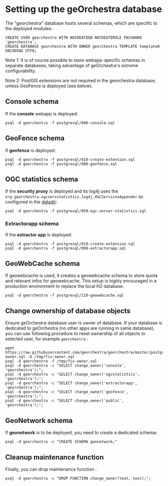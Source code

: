 # Setting up the geOrchestra database

The "georchestra" database hosts several schemas, which are specific to the deployed modules:
```
CREATE USER georchestra WITH NOCREATEDB NOCREATEROLE PASSWORD 'georchestra';
CREATE DATABASE georchestra WITH OWNER georchestra TEMPLATE template0 ENCODING UTF8;
```

Note 1: It is of course possible to store webapp-specific schemas in separate databases, taking advantage of geOrchestra's extreme configurability.

Note 2: PostGIS extensions are not required in the georchestra database, unless GeoFence is deployed (see below).


## Console schema

If the **console** webapp is deployed:
```
psql -d georchestra -f postgresql/040-console.sql
```

## GeoFence schema

If **geofence** is deployed:
```
psql -d georchestra -f postgresql/010-create-extension.sql
psql -d georchestra -f postgresql/080-geofence.sql
```

## OGC statistics schema

If the **security proxy** is deployed and its log4j uses the `org.georchestra.ogcservstatistics.log4j.OGCServicesAppender` as configured in the [datadir](https://github.com/georchestra/datadir/blob/docker-master/security-proxy/log4j/log4j.properties):
```
psql -d georchestra -f postgresql/050-ogc-server-statistics.sql
```

### Extractorapp schema

If the **extractor app** is deployed:
```
psql -d georchestra -f postgresql/010-create-extension.sql
psql -d georchestra -f postgresql/090-extractorapp.sql
```

## GeoWebCache schema

If geowebcache is used, it creates a geowebcache schema to store quota and relevant infos for
geowebcache. This setup is highly encouraged in a production environment to replace the local H2 database.

```
psql -d georchestra -f postgresql/110-geowebcache.sql
```

## Change ownership of database objects

Ensure geOrchestra database user is owner of database. If your database is dedicated to geOrchestra (no other
apps are running in same database), you can use following procedure to reset ownership of all objects to selected user, for
example ```georchestra``` :

```
wget https://raw.githubusercontent.com/georchestra/georchestra/master/postgresql/fix-owner.sql -O /tmp/fix-owner.sql
psql -d georchestra -f /tmp/fix-owner.sql
psql -d georchestra -c "SELECT change_owner('console', 'georchestra');";
psql -d georchestra -c "SELECT change_owner('ogcstatistics', 'georchestra');";
psql -d georchestra -c "SELECT change_owner('extractorapp', 'georchestra');";
psql -d georchestra -c "SELECT change_owner('geofence', 'georchestra');";
psql -d georchestra -c "SELECT change_owner('public', 'georchestra');";
```

## GeoNetwork schema

If **geonetwork** is to be deployed, you need to create a dedicated schema:
```
psql -d georchestra -c "CREATE SCHEMA geonetwork;"
```

## Cleanup maintenance function

Finally, you can drop maintenance function :
```
psql -d georchestra -c "DROP FUNCTION change_owner(text, text);";
```

